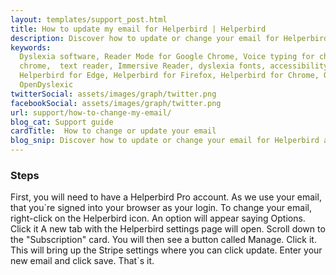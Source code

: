 ```yaml
---
layout: templates/support_post.html
title: How to update my email for Helperbird | Helperbird
description: Discover how to update or change your email for Helperbird and Helperbird Pro.
keywords:
  Dyslexia software, Reader Mode for Google Chrome, Voice typing for chrome, Text to speech for
  chrome,  text reader, Immersive Reader, dyslexia fonts, accessibility software, dyslexia software,
  Helperbird for Edge, Helperbird for Firefox, Helperbird for Chrome, Opendyslexic for Chrome,
  OpenDyslexic
twitterSocial: assets/images/graph/twitter.png
facebookSocial: assets/images/graph/twitter.png
url: support/how-to-change-my-email/
blog_cat: Support guide
cardTitle:  How to change or update your email
blog_snip: Discover how to update or change your email for Helperbird and Helperbird Pro.
---
```


### Steps

First, you will need to have a Helperbird Pro account. As we use your email, that you\`re signed
into your browser as your login. To change your email, right-click on the Helperbird icon. An option
will appear saying Options. Click it A new tab with the Helperbird settings page will open. Scroll
down to the "Subscription" card. You will then see a button called Manage. Click it. This will bring
up the Stripe settings where you can click update. Enter your new email and click save. That\`s it.
